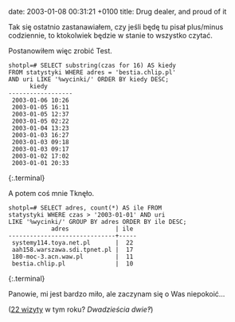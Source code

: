 date: 2003-01-08 00:31:21 +0100
title: Drug dealer, and proud of it

Tak się ostatnio zastanawiałem, czy jeśli będę tu pisał plus/minus codziennie, to ktokolwiek będzie w stanie to wszystko czytać.

Postanowiłem więc zrobić Test.

~~~
shotpl=# SELECT substring(czas for 16) AS kiedy
FROM statystyki WHERE adres = 'bestia.chlip.pl'
AND uri LIKE '%wycinki/' ORDER BY kiedy DESC;
      kiedy       
------------------
 2003-01-06 10:26 
 2003-01-05 16:11 
 2003-01-05 12:37 
 2003-01-05 02:22 
 2003-01-04 13:23 
 2003-01-03 16:27 
 2003-01-03 09:18 
 2003-01-03 09:17 
 2003-01-02 17:02 
 2003-01-01 20:33 
~~~
{:.terminal}

A potem coś mnie Tknęło.

~~~
shotpl=# SELECT adres, count(*) AS ile FROM
statystyki WHERE czas > '2003-01-01' AND uri
LIKE '%wycinki/' GROUP BY adres ORDER BY ile DESC;
            adres             | ile 
------------------------------+-----
 systemy114.toya.net.pl       |  22 
 aah158.warszawa.sdi.tpnet.pl |  17 
 180-moc-3.acn.waw.pl         |  11 
 bestia.chlip.pl              |  10 
~~~
{:.terminal}

Panowie, mi jest bardzo miło, ale zaczynam się o Was niepokoić…

([22 wizyty](http://tenteges.net/ 'systemy114.toya.net.pl = Klus') w tym roku? _Dwadzieścia dwie‽_)
